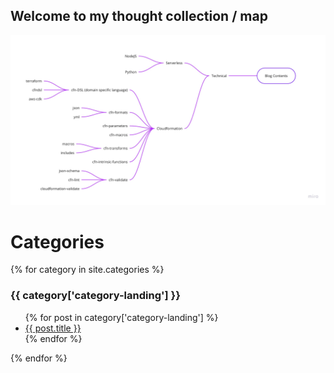 ## Welcome to my thought collection / map

![blog map](media/images/blog-map.jpg "blog map")

# Categories
{% for category in site.categories %}
  <h3>{{ category['category-landing'] }}</h3>
  <ul>
    {% for post in category['category-landing'] %}
      <li><a href="{{ post.url }}">{{ post.title }}</a></li>
    {% endfor %}
  </ul>
{% endfor %}
